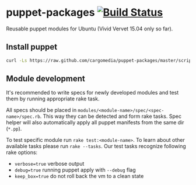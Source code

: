 puppet-packages [![Build Status](http://ci.cargomedia.ch:8080/buildStatus/icon?job=cargomedia-puppet-packages-ubuntu)](http://ci.cargomedia.ch:8080/job/cargomedia-puppet-packages-ubuntu/)
===============
Reusable puppet modules for Ubuntu (Vivid Vervet 15.04 only so far).

Install puppet
--------------
```sh
curl -Ls https://raw.github.com/cargomedia/puppet-packages/master/scripts/puppet-install.sh | bash
```

Module development
------------------
It's recommended to write specs for newly developed modules and test them by running appropriate rake task.

All specs should be placed in `modules/<module-name>/spec/<spec-name>/spec.rb`. This way they can be detected and form rake tasks.
Spec helper will also automatically apply all puppet manifests from the same dir (`*.pp`).

To test specific module run `rake test:<module-name>`. To learn about other available tasks please run `rake --tasks`.
Our test tasks recognize following rake options:
- `verbose=true` verbose output
- `debug=true` running puppet apply with `--debug` flag
- `keep_box=true` do not roll back the vm to a clean state

